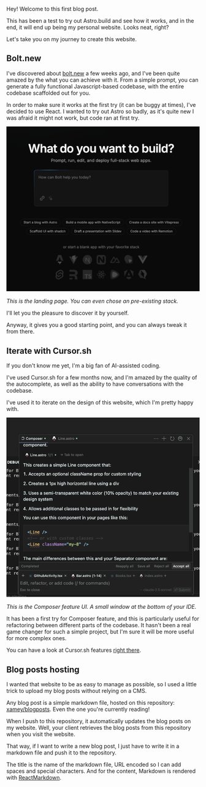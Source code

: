 Hey! Welcome to this first blog post.

This has been a test to try out Astro.build and see how it works, and in the end, it will end up being my personal website. Looks neat, right?

Let's take you on my journey to create this website.

## Bolt.new

I've discovered about [bolt.new](https://bolt.new/) a few weeks ago, and I've been quite amazed by the what you can achieve with it.
From a simple prompt, you can generate a fully functional Javascript-based codebase, with the entire codebase scaffolded out for you.

In order to make sure it works at the first try (it can be buggy at times), I've decided to use React. I wanted to try out Astro so badly, as it's quite new I was afraid it might not work, but code ran at first try.

![boltnew](https://github.com/xamey/blogposts/blob/main/imgs/bolt2.png?raw=true)

_This is the landing page. You can even chose an pre-existing stack._

I'll let you the pleasure to discover it by yourself.

Anyway, it gives you a good starting point, and you can always tweak it from there.

## Iterate with Cursor.sh

If you don't know me yet, I'm a big fan of AI-assisted coding.

I've used Cursor.sh for a few months now, and I'm amazed by the quality of the autocomplete, as well as the ability to have conversations with the codebase.

I've used it to iterate on the design of this website, which I'm pretty happy with.

![boltnew](https://github.com/xamey/blogposts/blob/main/imgs/composer-cursor.png?raw=true)

_This is the Composer feature UI. A small window at the bottom of your IDE._

It has been a first try for Composer feature, and this is particularly useful for refactoring between different parts of the codebase. It hasn't been a real game changer for such a simple project, but I'm sure it will be more useful for more complex ones.

You can have a look at Cursor.sh features [right there](https://www.cursor.com/features).

## Blog posts hosting

I wanted that website to be as easy to manage as possible, so I used a little trick to upload my blog posts without relying on a CMS.

Any blog post is a simple markdown file, hosted on this repository: [xamey/blogposts](https://github.com/xamey/blogposts). Even the one you're currently reading!

When I push to this repository, it automatically updates the blog posts on my website. Well, your client retrieves the blog posts from this repository when you visit the website.

That way, if I want to write a new blog post, I just have to write it in a markdown file and push it to the repository.

The title is the name of the markdown file, URL encoded so I can add spaces and special characters.
And for the content, Markdown is rendered with [ReactMarkdown](https://www.npmjs.com/package/react-markdown).
